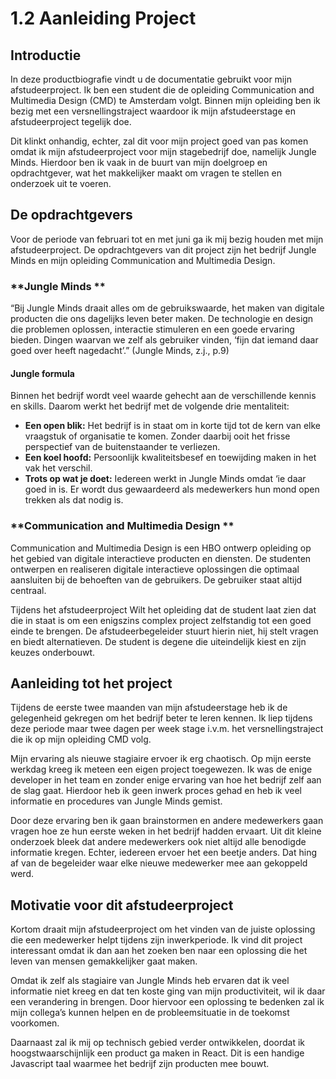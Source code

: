 # 1.2 Aanleiding Project

## Introductie

In deze productbiografie vindt u de documentatie gebruikt voor mijn afstudeerproject. Ik ben een student die de opleiding Communication and Multimedia Design \(CMD\) te Amsterdam volgt. Binnen mijn opleiding ben ik bezig met een versnellingstraject waardoor ik mijn afstudeerstage en afstudeerproject tegelijk doe. 

Dit klinkt onhandig, echter, zal dit voor mijn project goed van pas komen omdat ik mijn afstudeerproject voor mijn stagebedrijf doe, namelijk Jungle Minds. Hierdoor ben ik vaak in de buurt van mijn doelgroep en opdrachtgever, wat het makkelijker maakt om vragen te stellen en onderzoek uit te voeren. 

## De opdrachtgevers

Voor de periode van februari tot en met juni ga ik mij bezig houden met mijn afstudeerproject. De opdrachtgevers van dit project zijn het bedrijf Jungle Minds en mijn opleiding Communication and Multimedia Design.

### **Jungle Minds **

“Bij Jungle Minds draait alles om de gebruikswaarde, het maken van digitale producten die ons dagelijks leven beter maken. De technologie en design die problemen oplossen, interactie stimuleren en een goede ervaring bieden. Dingen waarvan we zelf als gebruiker vinden, ‘fijn dat iemand daar goed over heeft nagedacht’.” \(Jungle Minds, z.j., p.9\)

#### Jungle formula 

Binnen het bedrijf wordt veel waarde gehecht aan de verschillende kennis en skills. Daarom werkt het bedrijf met de volgende drie mentaliteit: 

* **Een open blik:** Het bedrijf is in staat om in korte tijd tot de kern van elke vraagstuk of organisatie te komen. Zonder daarbij ooit het frisse perspectief van de buitenstaander te verliezen. 
* **Een koel hoofd:** Persoonlijk kwaliteitsbesef en toewijding maken in het vak het verschil. 
* **Trots op wat je doet:** Iedereen werkt in Jungle Minds omdat ‘ie daar goed in is. Er wordt dus gewaardeerd als medewerkers hun mond open trekken als dat nodig is. 

### **Communication and Multimedia Design **

Communication and Multimedia Design is een HBO ontwerp opleiding op het gebied van digitale interactieve producten en diensten. De studenten ontwerpen en realiseren digitale interactieve oplossingen die optimaal aansluiten bij de behoeften van de gebruikers. De gebruiker staat altijd centraal. 

Tijdens het afstudeerproject Wilt het opleiding dat de student laat zien dat die in staat is om een enigszins complex project zelfstandig tot een goed einde te brengen. De afstudeerbegeleider stuurt hierin niet, hij stelt vragen en biedt alternatieven. De student is degene die uiteindelijk kiest en zijn keuzes onderbouwt. 

## Aanleiding tot het project

Tijdens de eerste twee maanden van mijn afstudeerstage heb ik de gelegenheid gekregen om het bedrijf beter te leren kennen. Ik liep tijdens deze periode maar twee dagen per week stage i.v.m. het versnellingstraject die ik op mijn opleiding CMD volg. 

Mijn ervaring als nieuwe stagiaire ervoer ik erg chaotisch. Op mijn eerste werkdag kreeg ik meteen een eigen project toegewezen. Ik was de enige developer in het team en zonder enige ervaring van hoe het bedrijf zelf aan de slag gaat. Hierdoor heb ik geen inwerk proces gehad en heb ik veel informatie en procedures van Jungle Minds gemist. 

Door deze ervaring ben ik gaan brainstormen en andere medewerkers gaan vragen hoe ze hun eerste weken in het bedrijf hadden ervaart. Uit dit kleine onderzoek bleek dat andere medewerkers ook niet altijd alle benodigde informatie kregen. Echter, iedereen ervoer het een beetje anders. Dat hing af van de begeleider waar elke nieuwe medewerker mee aan gekoppeld werd. 

## Motivatie voor dit afstudeerproject

Kortom draait mijn afstudeerproject om het vinden van de juiste oplossing die een medewerker helpt tijdens zijn inwerkperiode. Ik vind dit project interessant omdat ik dan aan het zoeken ben naar een oplossing die het leven van mensen gemakkelijker gaat maken. 

Omdat ik zelf als stagiaire van Jungle Minds heb ervaren dat ik veel informatie niet kreeg en dat ten koste ging van mijn productiviteit, wil ik daar een verandering in brengen. Door hiervoor een oplossing te bedenken zal ik mijn collega’s kunnen helpen en de probleemsituatie in de toekomst voorkomen. 

Daarnaast zal ik mij op technisch gebied verder ontwikkelen, doordat ik hoogstwaarschijnlijk een product ga maken in React. Dit is een handige Javascript taal waarmee het bedrijf zijn producten mee bouwt.

